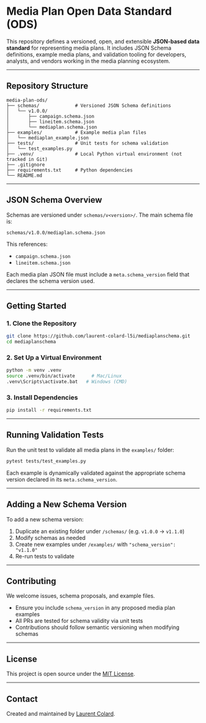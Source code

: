 # Media Plan Open Data Standard (ODS)

This repository defines a versioned, open, and extensible **JSON-based data standard** for representing media plans. It includes JSON Schema definitions, example media plans, and validation tooling for developers, analysts, and vendors working in the media planning ecosystem.

---

## Repository Structure

```
media-plan-ods/
├── schemas/             # Versioned JSON Schema definitions
│   └── v1.0.0/
│       ├── campaign.schema.json
│       ├── lineitem.schema.json
│       └── mediaplan.schema.json
├── examples/            # Example media plan files
│   └── mediaplan_example.json
├── tests/               # Unit tests for schema validation
│   └── test_examples.py
├── .venv/               # Local Python virtual environment (not tracked in Git)
├── .gitignore
├── requirements.txt     # Python dependencies
└── README.md
```

---

## JSON Schema Overview

Schemas are versioned under `schemas/v<version>/`. The main schema file is:

```
schemas/v1.0.0/mediaplan.schema.json
```

This references:
- `campaign.schema.json`
- `lineitem.schema.json`

Each media plan JSON file must include a `meta.schema_version` field that declares the schema version used.

---

## Getting Started

### 1. Clone the Repository

```bash
git clone https://github.com/laurent-colard-l5i/mediaplanschema.git
cd mediaplanschema
```

### 2. Set Up a Virtual Environment

```bash
python -m venv .venv
source .venv/bin/activate      # Mac/Linux
.venv\Scripts\activate.bat   # Windows (CMD)
```

### 3. Install Dependencies

```bash
pip install -r requirements.txt
```

---

## Running Validation Tests

Run the unit test to validate all media plans in the `examples/` folder:

```bash
pytest tests/test_examples.py
```

Each example is dynamically validated against the appropriate schema version declared in its `meta.schema_version`.

---

## Adding a New Schema Version

To add a new schema version:

1. Duplicate an existing folder under `/schemas/` (e.g. `v1.0.0` → `v1.1.0`)
2. Modify schemas as needed
3. Create new examples under `/examples/` with `"schema_version": "v1.1.0"`
4. Re-run tests to validate

---

## Contributing

We welcome issues, schema proposals, and example files.

- Ensure you include `schema_version` in any proposed media plan examples
- All PRs are tested for schema validity via unit tests
- Contributions should follow semantic versioning when modifying schemas

---

## License

This project is open source under the [MIT License](LICENSE).

---

## Contact

Created and maintained by [Laurent Colard](https://github.com/laurent-colard-l5i).